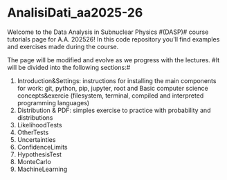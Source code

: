 # AnalisiDati_aa2025-26
Welcome to the Data Analysis in Subnuclear Physics #(DASP)# course tutorials page for A.A. 202526! 
In this code repository you'll find examples and exercises made during the course.

The page will be modified and evolve as we progress with the lectures. 
#It will be divided into the following sections:#

1) Introduction&Settings: instructions for installing the main components for work: git, python, pip, jupyter, root and Basic computer science concepts&exercie (filesystem, terminal, compiled and interpreted programming languages)
2) Distribution & PDF: simples exercise to practice with probability and distributions
3) LikelihoodTests
4) OtherTests
5) Uncertainties
6) ConfidenceLimits
7) HypothesisTest
8) MonteCarlo
9) MachineLearning
